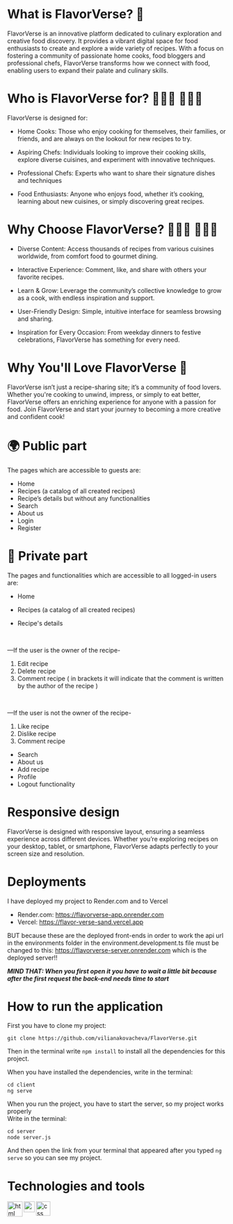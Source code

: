 # What is FlavorVerse? 🍜
FlavorVerse is an innovative platform dedicated to culinary exploration and creative food discovery. It provides a vibrant digital space for food enthusiasts to create and explore a wide variety of recipes. With a focus on fostering a community of passionate home cooks, food bloggers and professional chefs, FlavorVerse transforms how we connect with food, enabling users to expand their palate and culinary skills.

# Who is FlavorVerse for? 🙋🏼‍♀️ 🙋🏽‍♂️
FlavorVerse is designed for:

* Home Cooks: Those who enjoy cooking for themselves, their families, or friends, and are always on the lookout for new recipes to try.

* Aspiring Chefs: Individuals looking to improve their cooking skills, explore diverse cuisines, and experiment with innovative techniques.

* Professional Chefs: Experts who want to share their signature dishes and techniques

* Food Enthusiasts: Anyone who enjoys food, whether it’s cooking, learning about new cuisines, or simply discovering great recipes.

# Why Choose FlavorVerse? 🤷🏻‍♀️ 🤷🏽‍♂️

* Diverse Content: Access thousands of recipes from various cuisines worldwide, from comfort food to gourmet dining.

* Interactive Experience: Comment, like, and share with others your favorite recipes.

* Learn & Grow: Leverage the community’s collective knowledge to grow as a cook, with endless inspiration and support.

* User-Friendly Design: Simple, intuitive interface for seamless browsing and sharing.

* Inspiration for Every Occasion: From weekday dinners to festive celebrations, FlavorVerse has something for every need.

# Why You'll Love FlavorVerse 🩷
FlavorVerse isn’t just a recipe-sharing site; it’s a community of food lovers. Whether you're cooking to unwind, impress, or simply to eat better, FlavorVerse offers an enriching experience for anyone with a passion for food. Join FlavorVerse and start your journey to becoming a more creative and confident cook!

# 🌍 Public part
The pages which are accessible to guests are:

* Home
* Recipes (a catalog of all created recipes)
* Recipe’s details but without any functionalities
* Search
* About us
* Login
* Register

# 👤 Private part
The pages and functionalities which are accessible to all logged-in users are:

* Home
* Recipes (a catalog of all created recipes)



* Recipe's details
<br>

—If the user is the owner of the recipe-
1. Edit recipe
2. Delete recipe
3. Comment recipe ( in brackets it will indicate that the comment is written by the author of the recipe )
<br>

—If the user is not the owner of the recipe-
1. Like recipe
2. Dislike recipe
3. Comment recipe



* Search
* About us
* Add recipe
* Profile
* Logout functionality

# Responsive design
FlavorVerse is designed with responsive layout, ensuring a seamless experience across different devices. Whether you’re exploring recipes on your desktop, tablet, or smartphone, FlavorVerse adapts perfectly to your screen size and resolution.

# Deployments
I have deployed my project to Render.com and to Vercel

* Render.com: https://flavorverse-app.onrender.com
* Vercel: https://flavor-verse-sand.vercel.app

BUT because these are the deployed front-ends in order to work the api url in the environments folder in the environment.development.ts file must be changed to this: https://flavorverse-server.onrender.com  which is the deployed server!!

***MIND THAT: When you first open it you have to wait a little bit because after the first request the back-end needs time to start***

# How to run the application

First you have to clone my project:

```
git clone https://github.com/vilianakovacheva/FlavorVerse.git
```

Then in the terminal write ```npm install``` to install all the dependencies for this project.

When you have installed the dependencies, write in the terminal:
```
cd client
ng serve
```

When you run the project, you have to start the server, so my project works properly
<br>
Write in the terminal:
```
cd server
node server.js
```

And then open the link from your terminal that appeared after you typed ```ng serve``` so you can see my project.

# Technologies and tools
<img align="left" alt="html" width="35px" src="https://upload.wikimedia.org/wikipedia/commons/thumb/6/61/HTML5_logo_and_wordmark.svg/1200px-HTML5_logo_and_wordmark.svg.png" />

<img align="left" alt="css" width="25px" src="https://upload.wikimedia.org/wikipedia/commons/thumb/d/d5/CSS3_logo_and_wordmark.svg/800px-CSS3_logo_and_wordmark.svg.png" />

<img align="left" alt="css" width="33px" src="https://images.seeklogo.com/logo-png/50/2/angular-icon-logo-png_seeklogo-507324.png?v=638686931700000000" />